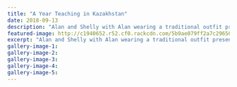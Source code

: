 ```yaml
---
title: "A Year Teaching in Kazakhstan"
date: 2018-09-13
description: "Alan and Shelly with Alan wearing a traditional outfit presented to him by the school in Kazakhstan..."
featured-image: http://c1940652.r52.cf0.rackcdn.com/5b9ae079ff2a7c29650003e1/Alan-Simmonds-rcp-13-sept.jpg
excerpt: "Alan and Shelly with Alan wearing a traditional outfit presented to him by the school in Kazakhstan."
gallery-image-1: 
gallery-image-2: 
gallery-image-3: 
gallery-image-4: 
gallery-image-5: 
---
```

